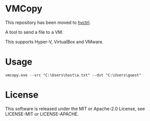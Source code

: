 # VMCopy

This repository has been moved to [hvctrl](https://github.com/takubokudori/hvctrl/tree/master/examples/vmcopy).

A tool to send a file to a VM.

This supports Hyper-V, VirtualBox and VMware.

# Usage

```
vmcopy.exe --src "C:\Users\host\a.txt" --dst "C:\Users\guest"
```

# License

This software is released under the MIT or Apache-2.0 License, see LICENSE-MIT or LICENSE-APACHE.
